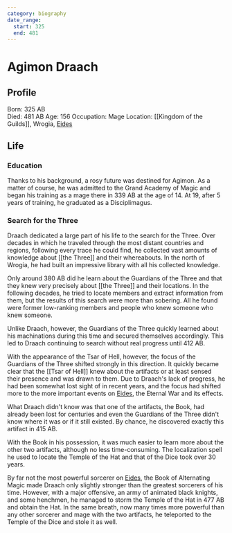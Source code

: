 ```yaml
---
category: biography
date_range:
  start: 325
  end: 481
---
```


# Agimon Draach

## Profile
Born: 325 AB  
Died: 481 AB
Age: 156
Occupation: Mage
Location: [[Kingdom of the Guilds]], Wrogia, [Eides](/wiki/geography/eides/Eides.md)

## Life

### Education
Thanks to his background, a rosy future was destined for Agimon. As a matter of course, he was admitted to the Grand Academy of Magic and began his training as a mage there in 339 AB at the age of 14.
At 19, after 5 years of training, he graduated as a Disciplimagus.

### Search for the Three
Draach dedicated a large part of his life to the search for the Three. Over decades in which he traveled through the most distant countries and regions, following every trace he could find, he collected vast amounts of knowledge about [[the Three]] and their whereabouts. In the north of Wrogia, he had built an impressive library with all his collected knowledge.

Only around 380 AB did he learn about the Guardians of the Three and that they knew very precisely about [[the Three]] and their locations. In the following decades, he tried to locate members and extract information from them, but the results of this search were more than sobering. All he found were former low-ranking members and people who knew someone who knew someone.

Unlike Draach, however, the Guardians of the Three quickly learned about his machinations during this time and secured themselves accordingly. This led to Draach continuing to search without real progress until 412 AB.

With the appearance of the Tsar of Hell, however, the focus of the Guardians of the Three shifted strongly in this direction. It quickly became clear that the [[Tsar of Hell]] knew about the artifacts or at least sensed their presence and was drawn to them. Due to Draach's lack of progress, he had been somewhat lost sight of in recent years, and the focus had shifted more to the more important events on [Eides](/wiki/geography/eides/Eides.md), the Eternal War and its effects.

What Draach didn't know was that one of the artifacts, the Book, had already been lost for centuries and even the Guardians of the Three didn't know where it was or if it still existed. By chance, he discovered exactly this artifact in 415 AB.

With the Book in his possession, it was much easier to learn more about the other two artifacts, although no less time-consuming. The localization spell he used to locate the Temple of the Hat and that of the Dice took over 30 years.

By far not the most powerful sorcerer on [Eides](/wiki/geography/eides/Eides.md), the Book of Alternating Magic made Draach only slightly stronger than the greatest sorcerers of his time. However, with a major offensive, an army of animated black knights, and some henchmen, he managed to storm the Temple of the Hat in 477 AB and obtain the Hat. In the same breath, now many times more powerful than any other sorcerer and mage with the two artifacts, he teleported to the Temple of the Dice and stole it as well.